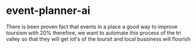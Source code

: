 # event-planner-ai
There is been proven fact that events in a place a good way to improve toursism with 20% therefore, we want to automate this process of the tri valley so that they will get lot's of the toursit and local bussiness will flourish

